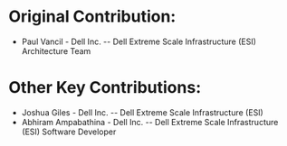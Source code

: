 
# Original Contribution:
* Paul Vancil - Dell Inc. -- Dell Extreme Scale Infrastructure (ESI) Architecture Team


# Other Key Contributions:
* Joshua Giles - Dell Inc. -- Dell Extreme Scale Infrastructure (ESI)
* Abhiram Ampabathina - Dell Inc. -- Dell Extreme Scale Infrastructure (ESI) Software Developer
